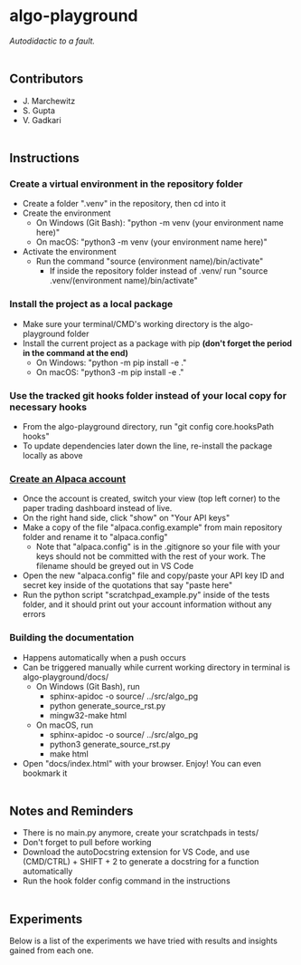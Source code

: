 # algo-playground #
*Autodidactic to a fault.*
<br><br>

## Contributors ##
* J. Marchewitz
* S. Gupta
* V. Gadkari
<br><br>

## Instructions ##

### Create a virtual environment in the repository folder ###
  * Create a folder ".venv" in the repository, then cd into it
  * Create the environment
      * On Windows (Git Bash): "python -m venv (your environment name here)"
      * On macOS: "python3 -m venv (your environment name here)"
  * Activate the environment
      * Run the command "source (environment name)/bin/activate"
        * If inside the repository folder instead of .venv/ run "source .venv/(environment name)/bin/activate"
### Install the project as a local package ###
  * Make sure your terminal/CMD's working directory is the algo-playground folder
  * Install the current project as a package with pip **(don't forget the period in the command at the end)**
      * On Windows: "python -m pip install -e ."
      * On macOS: "python3 -m pip install -e ."
### Use the tracked git hooks folder instead of your local copy for necessary hooks ###
  * From the algo-playground directory, run "git config core.hooksPath hooks"
  * To update dependencies later down the line, re-install the package locally as above
### [Create an Alpaca account](https://app.alpaca.markets/signup) ###
  * Once the account is created, switch your view (top left corner) to the paper trading dashboard instead of live.
  * On the right hand side, click "show" on "Your API keys"
  * Make a copy of the file "alpaca.config.example" from main repository folder and rename it to "alpaca.config"
      * Note that "alpaca.config" is in the .gitignore so your file with your keys should not be committed with the rest of your work. The filename should be greyed out in VS Code
  * Open the new "alpaca.config" file and copy/paste your API key ID and secret key inside of the quotations that say "paste here"
  * Run the python script "scratchpad_example.py" inside of the tests folder, and it should print out your account information without any errors
### Building the documentation ###
  * Happens automatically when a push occurs
  * Can be triggered manually while current working directory in terminal is algo-playground/docs/
      * On Windows (Git Bash), run
          * sphinx-apidoc -o source/ ../src/algo_pg
          * python generate_source_rst.py
          * mingw32-make html
      * On macOS, run
          * sphinx-apidoc -o source/ ../src/algo_pg
          * python3 generate_source_rst.py
          * make html
  * Open "docs/index.html" with your browser. Enjoy! You can even bookmark it
<br><br>

## Notes and Reminders ##
* There is no main.py anymore, create your scratchpads in tests/
* Don't forget to pull before working
* Download the autoDocstring extension for VS Code, and use (CMD/CTRL) + SHIFT + 2 to generate a docstring for a function automatically
* Run the hook folder config command in the instructions
<br><br>

## Experiments ##
Below is a list of the experiments we have tried with results and insights gained from each one.

